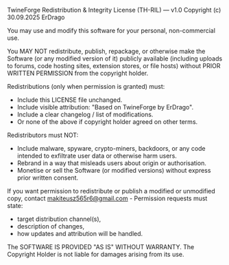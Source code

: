 TwineForge Redistribution & Integrity License (TH-RIL) — v1.0
Copyright (c) 30.09.2025 ErDrago

You may use and modify this software for your personal, non-commercial use.

You MAY NOT redistribute, publish, repackage, or otherwise make the Software
(or any modified version of it) publicly available (including uploads to forums,
code hosting sites, extension stores, or file hosts) without PRIOR WRITTEN PERMISSION
from the copyright holder.

Redistributions (only when permission is granted) must:
  - Include this LICENSE file unchanged.
  - Include visible attribution: "Based on TwineForge by ErDrago".
  - Include a clear changelog / list of modifications.
  - Or none of the above if copyright holder agreed on other terms.

Redistributors must NOT:
  - Include malware, spyware, crypto-miners, backdoors, or any code intended to exfiltrate
    user data or otherwise harm users.
  - Rebrand in a way that misleads users about origin or authorisation.
  - Monetise or sell the Software (or modified versions) without express prior written consent.

If you want permission to redistribute or publish a modified or unmodified copy,
contact makiteusz565r6@gmail.com - Permission requests must state:
  - target distribution channel(s),
  - description of changes,
  - how updates and attribution will be handled.

The SOFTWARE IS PROVIDED "AS IS" WITHOUT WARRANTY. The Copyright Holder is not
liable for damages arising from its use.